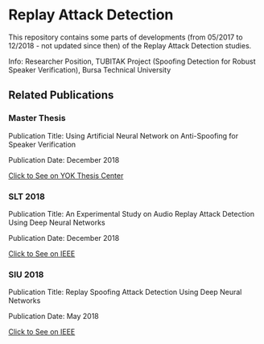 # Replay Attack Detection

This repository contains some parts of developments (from 05/2017 to 12/2018 - not updated since then) of the
Replay Attack Detection studies.

Info: Researcher Position, TUBITAK Project (Spoofing Detection for Robust Speaker Verification), Bursa
Technical University

## Related Publications

### Master Thesis

Publication Title: Using Artificial Neural Network on Anti-Spoofing for Speaker Verification

Publication Date: December 2018

[Click to See on YOK Thesis Center](http://acikerisim.btu.edu.tr/xmlui/handle/20.500.12885/67)

### SLT 2018

Publication Title: An Experimental Study on Audio Replay Attack Detection Using Deep Neural Networks

Publication Date: December 2018

[Click to See on IEEE](https://ieeexplore.ieee.org/document/8639511)

### SIU 2018

Publication Title: Replay Spoofing Attack Detection Using Deep Neural Networks

Publication Date: May 2018

[Click to See on IEEE](https://ieeexplore.ieee.org/abstract/document/8404584)
